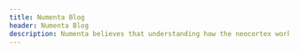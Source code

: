 ```yaml
---
title: Numenta Blog
header: Numenta Blog
description: Numenta believes that understanding how the neocortex works is the fastest path to machine intelligence, and creating intelligent machines is important for the continued success of humankind. Our blog shares insights regarding the latest trends in machine intelligence and hierarchical temporal memory (HTM) research.
---
```

